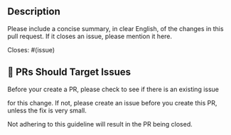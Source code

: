 ## Description

Please include a concise summary, in clear English, of the changes in this pull request. If it closes an issue, please
mention it here.

Closes: #(issue)

## 🎯 PRs Should Target Issues

Before your create a PR, please check to see if there is an existing issue

for this change. If not, please create an issue before you create this PR, unless the fix is very small.

Not adhering to this guideline will result in the PR being closed.

<!-- ## Tests -->
<!-- There are no hive tests yet -->
